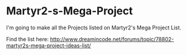 # Martyr2-s-Mega-Project
I'm going to make all the Projects listed on Martyr2's Mega Project List.

Find the list here:
http://www.dreamincode.net/forums/topic/78802-martyr2s-mega-project-ideas-list/
